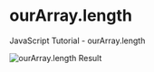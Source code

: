 # ourArray.length
JavaScript Tutorial - ourArray.length

![ourArray.length Result](https://pbs.twimg.com/media/F8sFvIzWIAEKB9i?format=png&name=large)
